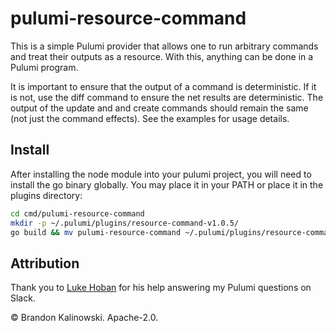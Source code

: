 # pulumi-resource-command

This is a simple Pulumi provider that allows one to run arbitrary commands and treat their outputs as a resource. With this, anything can be done in a Pulumi program.

It is important to ensure that the output of a command is deterministic. If it is not, use the diff command to ensure the net results are deterministic. The output of the update and and create commands should remain the same (not just the command effects). See the examples for usage details.

## Install

After installing the node module into your pulumi project, you will need to install the go binary globally.
You may place it in your PATH or place it in the plugins directory:

```sh
cd cmd/pulumi-resource-command
mkdir -p ~/.pulumi/plugins/resource-command-v1.0.5/
go build && mv pulumi-resource-command ~/.pulumi/plugins/resource-command-v1.0.5/
```

## Attribution

Thank you to [Luke Hoban](https://github.com/lukehoban) for his help answering my Pulumi questions on Slack.

© Brandon Kalinowski. Apache-2.0.

